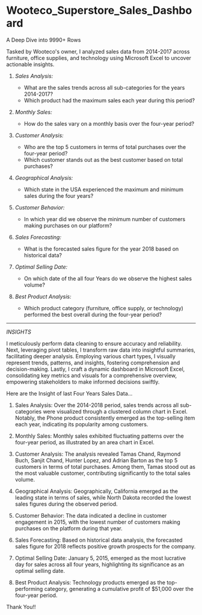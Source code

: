 # Wooteco_Superstore_Sales_Dashboard
A Deep Dive into 9990+ Rows

Tasked by Wooteco's owner, I analyzed sales data from 2014-2017 across furniture, office supplies, and technology using Microsoft Excel to uncover actionable insights.

1. *Sales Analysis:*
   - What are the sales trends across all sub-categories for the years 2014-2017?
   - Which product had the maximum sales each year during this period?

2. *Monthly Sales:*
   - How do the sales vary on a monthly basis over the four-year period?

3. *Customer Analysis:*
   - Who are the top 5 customers in terms of total purchases over the four-year period?
   - Which customer stands out as the best customer based on total purchases?

4. *Geographical Analysis:*
   - Which state in the USA experienced the maximum and minimum sales during the four years?

5. *Customer Behavior:*
   - In which year did we observe the minimum number of customers making purchases on our platform?

6. *Sales Forecasting:*
   - What is the forecasted sales figure for the year 2018 based on historical data?

7. *Optimal Selling Date:*
   - On which date of the all four Years do we observe the highest sales volume?

8. *Best Product Analysis:*
   - Which product category (furniture, office supply, or technology) performed the best overall during the four-year period?

------------------------------------------------
*INSIGHTS*

I meticulously perform data cleaning to ensure accuracy and reliability. Next, leveraging pivot tables, I transform raw data into insightful summaries, facilitating deeper analysis. Employing various chart types, I visually represent trends, patterns, and insights, fostering comprehension and decision-making. Lastly, I craft a dynamic dashboard in Microsoft Excel, consolidating key metrics and visuals for a comprehensive overview, empowering stakeholders to make informed decisions swiftly.

Here are the Insight of last Four Years Sales Data...

1. Sales Analysis:
Over the 2014-2018 period, sales trends across all sub-categories were visualized through a clustered column chart in Excel.
Notably, the Phone product consistently emerged as the top-selling item each year, indicating its popularity among customers.

2. Monthly Sales:
Monthly sales exhibited fluctuating patterns over the four-year period, as illustrated by an area chart in Excel.

3. Customer Analysis:
The analysis revealed Tamas Chand, Raymond Buch, Sanjit Chand, Hunter Lopez, and Adrian Barton as the top 5 customers in terms of total purchases.
Among them, Tamas stood out as the most valuable customer, contributing significantly to the total sales volume.

4. Geographical Analysis:
Geographically, California emerged as the leading state in terms of sales, while North Dakota recorded the lowest sales figures during the observed period.

5. Customer Behavior:
The data indicated a decline in customer engagement in 2015, with the lowest number of customers making purchases on the platform during that year.

6. Sales Forecasting:
Based on historical data analysis, the forecasted sales figure for 2018 reflects positive growth prospects for the company.

7. Optimal Selling Date:
January 5, 2015, emerged as the most lucrative day for sales across all four years, highlighting its significance as an optimal selling date.

8. Best Product Analysis:
Technology products emerged as the top-performing category, generating a cumulative profit of $51,000 over the four-year period.

Thank You!!
